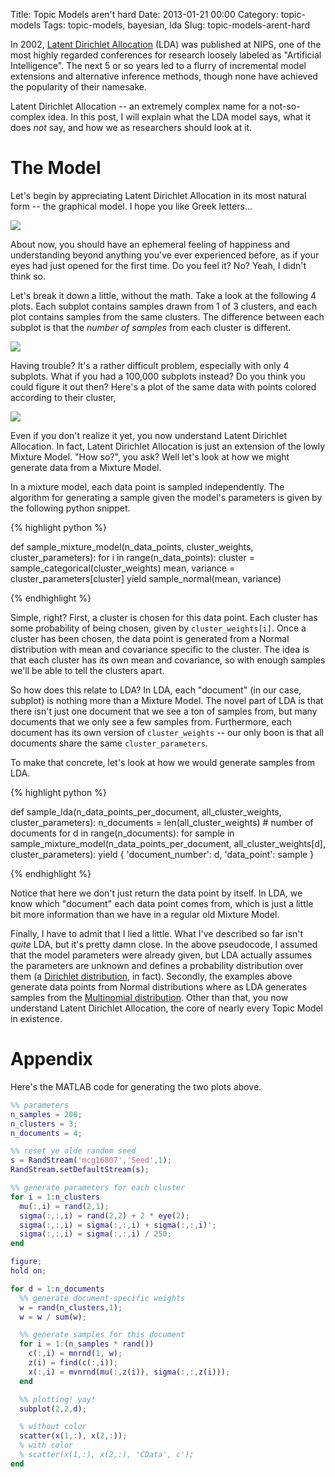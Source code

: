 Title: Topic Models aren't hard
Date: 2013-01-21 00:00
Category: topic-models
Tags: topic-models, bayesian, lda
Slug: topic-models-arent-hard

  In 2002, [Latent Dirichlet Allocation][lda] (LDA) was published at NIPS, one
of the most highly regarded conferences for research loosely labeled as
"Artificial Intelligence". The next 5 or so years led to a flurry of
incremental model extensions and alternative inference methods, though none
have achieved the popularity of their namesake.

  Latent Dirichlet Allocation -- an extremely complex name for a not-so-complex
idea. In this post, I will explain what the LDA model says, what it does _not_
say, and how we as researchers should look at it.

The Model
=========

  Let's begin by appreciating Latent Dirichlet Allocation in its most natural
form -- the graphical model.  I hope you like Greek letters...

<div class="img-center">
  <img src="/assets/img/lda/graphical-model.png"></img>
</div>

  About now, you should have an ephemeral feeling of happiness and
understanding beyond anything you've ever experienced before, as if your eyes
had just opened for the first time.  Do you feel it? No? Yeah, I didn't think
so.

  Let's break it down a little, without the math.  Take a look at the following
4 plots.  Each subplot contains samples drawn from 1 of 3 clusters, and each
plot contains samples from the same clusters.  The difference between each
subplot is that the _number of samples_ from each cluster is different.

<div class="img-center">
  <img src="/assets/img/lda/gaussians-nocolor.jpg"></img>
</div>

  Having trouble?  It's a rather difficult problem, especially with only 4
subplots. What if you had a 100,000 subplots instead? Do you think you could
figure it out then?  Here's a plot of the same data with points colored
according to their cluster,

<div class="img-center">
  <img src="/assets/img/lda/gaussians-color.jpg"></img>
</div>

  Even if you don't realize it yet, you now understand Latent Dirichlet
Allocation. In fact, Latent Dirichlet Allocation is just an extension of the
lowly Mixture Model.  "How so?", you ask?  Well let's look at how we might
generate data from a Mixture Model.

  In a mixture model, each data point is sampled independently. The algorithm
for generating a sample given the model's parameters is given by the following
python snippet.

{% highlight python %}

def sample_mixture_model(n_data_points, cluster_weights, cluster_parameters):
  for i in range(n_data_points):
    cluster = sample_categorical(cluster_weights)
    mean, variance = cluster_parameters[cluster]
    yield sample_normal(mean, variance)

{% endhighlight %}

  Simple, right?  First, a cluster is chosen for this data point. Each cluster
has some probability of being chosen, given by `cluster_weights[i]`.  Once a
cluster has been chosen, the data point is generated from a Normal distribution
with mean and covariance specific to the cluster.  The idea is that each
cluster has its own mean and covariance, so with enough samples we'll be able
to tell the clusters apart.

  So how does this relate to LDA?  In LDA, each "document" (in our case,
subplot) is nothing more than a Mixture Model. The novel part of LDA is that
there isn't just one document that we see a ton of samples from, but many
documents that we only see a few samples from.  Furthermore, each document has
its own version of `cluster_weights` -- our only boon is that all documents
share the same `cluster_parameters`.

  To make that concrete, let's look at how we would generate samples from LDA.

{% highlight python %}

def sample_lda(n_data_points_per_document, all_cluster_weights, cluster_parameters):
  n_documents = len(all_cluster_weights)  # number of documents
  for d in range(n_documents):
    for sample in sample_mixture_model(n_data_points_per_document,
                                       all_cluster_weights[d],
                                       cluster_parameters):
      yield {
        'document_number': d,
        'data_point': sample
      }

{% endhighlight %}

  Notice that here we don't just return the data point by itself.  In LDA, we
know which "document" each data point comes from, which is just a little bit
more information than we have in a regular old Mixture Model.

  Finally, I have to admit that I lied a little.  What I've described so far
isn't _quite_ LDA, but it's pretty damn close.  In the above pseudocode, I
assumed that the model parameters were already given, but LDA actually
assumes the parameters are unknown and defines a probability distribution over
them (a [Dirichlet distribution][dirichlet], in fact).  Secondly, the examples
above generate data points from Normal distributions where as LDA generates
samples from the [Multinomial distribution][multinomial]. Other than that, you
now understand Latent Dirichlet Allocation, the core of nearly every Topic
Model in existence.

Appendix
========

[lda]: http://www.cs.princeton.edu/~blei/papers/BleiNgJordan2003.pdf
[multinomial]: http://en.wikipedia.org/wiki/Multinomial_distribution
[dirichlet]: http://en.wikipedia.org/wiki/Dirichlet_distribution
[gibbs]: http://www.pnas.org/content/101/suppl.1/5228.full.pdf
[spectral]: http://arxiv.org/abs/1210.7559


Here's the MATLAB code for generating the two plots above.

```matlab
%% parameters
n_samples = 200;
n_clusters = 3;
n_documents = 4;

%% reset ye olde random seed
s = RandStream('mcg16807','Seed',1);
RandStream.setDefaultStream(s);

%% generate parameters for each cluster
for i = 1:n_clusters
  mu(:,i) = rand(2,1);
  sigma(:,:,i) = rand(2,2) + 2 * eye(2);
  sigma(:,:,i) = sigma(:,:,i) + sigma(:,:,i)';
  sigma(:,:,i) = sigma(:,:,i) / 250;
end

figure;
hold on;

for d = 1:n_documents
  %% generate document-specific weights
  w = rand(n_clusters,1);
  w = w / sum(w);

  %% generate samples for this document
  for i = 1:(n_samples * rand())
    c(:,i) = mnrnd(1, w);
    z(i) = find(c(:,i));
    x(:,i) = mvnrnd(mu(:,z(i)), sigma(:,:,z(i)));
  end

  %% plotting! yay!
  subplot(2,2,d);

  % without color
  scatter(x(1,:), x(2,:));
  % with color
  % scatter(x(1,:), x(2,:), 'CData', c');
end
```
